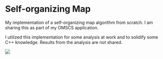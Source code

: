# Self-organizing Map
My implementation of a self-organizing map algorithm from scratch. I am sharing this as part of my OMSCS application.

I utilized this implementation for some analysis at work and to solidify some C++ knowledge. Results from the analysis are not shared.

![](https://github.com/jamesdevinkern/scratch_som/blob/main/lib/example_som.gif)

